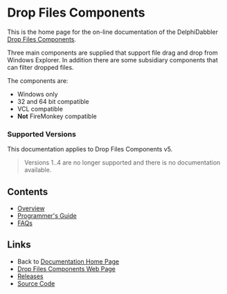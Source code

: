 # Drop Files Components

This is the home page for the on-line documentation of the DelphiDabbler [Drop Files Components](https://delphidabbler.com/software/dropfiles).

Three main components are supplied that support file drag and drop from Windows Explorer. In addition there are some subsidiary components that can filter dropped files.

The components are:

* Windows only
* 32 and 64 bit compatible
* VCL compatible
* **Not** FireMonkey compatible

### Supported Versions

This documentation applies to Drop Files Components v5.

> Versions 1..4 are no longer supported and there is no documentation available.

## Contents

* [Overview](./5/Overview.md)
* [Programmer's Guide](./5/API.md)
* [FAQs](./faqs.md)

## Links

* Back to [Documentation Home Page](../index.md)
* [Drop Files Components Web Page](https://delphidabbler.com/software/dropfiles)
* [Releases](https://github.com/ddablib/dropfiles/releases)
* [Source Code](https://github.com/ddablib/dropfiles)
